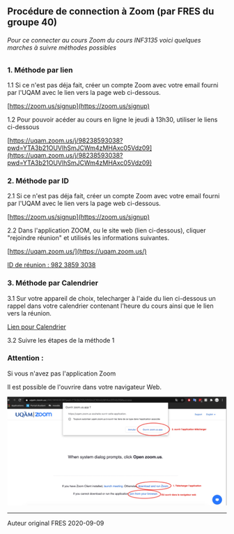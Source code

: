 ## Procédure de connection à Zoom (par FRES du groupe 40)

###### Pour ce connecter au cours Zoom du cours INF3135 voici quelques marches à suivre méthodes possibles

### 1. Méthode par lien

 1.1 Si ce n'est pas déja fait, créer un compte Zoom avec votre email fourni par l'UQAM avec le lien vers la page web ci-dessous. 

[https://zoom.us/signup](https://zoom.us/signup)

1.2 Pour pouvoir acéder au cours en ligne le jeudi à 13h30, utiliser le liens ci-dessous

[https://uqam.zoom.us/j/98238593038?pwd=YTA3b21OUVlhSmJCWm4zMHAxc05Vdz09](https://uqam.zoom.us/j/98238593038?pwd=YTA3b21OUVlhSmJCWm4zMHAxc05Vdz09)

### 2. Méthode par ID

2.1  Si ce n'est pas déja fait, créer un compte Zoom avec votre email fourni par l'UQAM avec le lien vers la page web ci-dessous.

[https://zoom.us/signup](https://zoom.us/signup)

2.2 Dans l'application ZOOM, ou le site web (lien ci-dessous), cliquer "rejoindre réunion" et utilisés les informations suivantes.

[https://uqam.zoom.us/](https://uqam.zoom.us/)

<u>ID de réunion : 982 3859 3038</u>

### 3. Méthode par Calendrier

3.1 Sur votre appareil de choix, telecharger à l'aide du lien ci-dessous un rappel dans votre calendrier contenant l'heure du cours ainsi que le lien vers la réunion.

 [Lien pour Calendrier](https://uqam.zoom.us/meeting/tJwvdOGtpzgqGdzfMvckWGSzRXchGX6FBB5O/ics?icsToken=98tyKuCgrDgiH92WsBqPRow-AIjCWe_xmHZfjadHmjLzACtkRTDsBNpBOpVHRv7y)

3.2 Suivre les étapes de la méthode 1 

### Attention : 

Si vous n'avez pas l'application Zoom 

Il est possible de l'ouvrire dans votre navigateur Web. 

![Photo](./fres.jpg)

---
Auteur original FRES 2020-09-09
